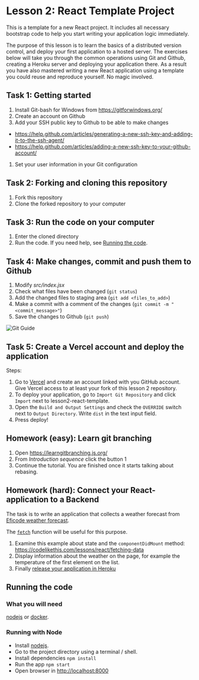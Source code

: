 # Lesson 2: React Template Project

This is a template for a new React project. It includes all necessary bootstrap code to help you start writing your application logic immediately.

The purpose of this lesson is to learn the basics of a distributed version control, and deploy your first application to a hosted server. The exercises below will take you through the common operations using Git and Github, creating a Heroku server and deploying your application there. As a result you have also mastered writing a new React application using a template you could reuse and reproduce yourself. No magic involved.


## Task 1: Getting started

1. Install Git-bash for Windows from https://gitforwindows.org/
1. Create an account on Github
1. Add your SSH public key to Github to be able to make changes 
  - https://help.github.com/articles/generating-a-new-ssh-key-and-adding-it-to-the-ssh-agent/
  - https://help.github.com/articles/adding-a-new-ssh-key-to-your-github-account/
1. Set your user information in your Git configuration

## Task 2: Forking and cloning this repository 

1. Fork this repository
1. Clone the forked repository to your computer

## Task 3: Run the code on your computer

1. Enter the cloned directory
1. Run the code. If you need help, see [Running the code](#running-the-code).

## Task 4: Make changes, commit and push them to Github

1. Modify *src/index.jsx*
1. Check what files have been changed (`git status`)
1. Add the changed files to staging area (`git add <files_to_add>`)
1. Make a commit with a comment of the changes (`git commit -m "<commit_message>"`)
1. Save the changes to Github (`git push`)

![Git Guide](git-guide.png)

## Task 5: Create a Vercel account and deploy the application

Steps:

1. Go to [Vercel](https://vercel.com) and create an account linked with you GitHub account. Give Vercel access to at least your fork of this lesson 2 repository.
1. To deploy your application, go to `Import Git Repository` and click `Import` next to lesson2-react-template.
1. Open the `Build and Output Settings` and check the `OVERRIDE` switch next to `Output Directory`. Write `dist` in the text input field.
1. Press deploy!

## Homework (easy): Learn git branching

1. Open https://learngitbranching.js.org/
1. From _Introduction sequence_ click the button 1
1. Continue the tutorial. You are finished once it starts talking about rebasing.

## Homework (hard): Connect your React-application to a Backend

The task is to write an application that collects a weather forecast from [Eficode weather forecast](https://weatherapp.eficode.fi/api/forecast).

The [`fetch`](https://developer.mozilla.org/en-US/docs/Web/API/Fetch_API/Using_Fetch) function will be useful for this purpose.

1. Examine this example about state and the `componentDidMount` method: https://codelikethis.com/lessons/react/fetching-data
1. Display information about the weather on the page, for example the temperature of the first element on the list.
1. Finally [release your application in Heroku](#running-this-lesson-in-heroku)

## Running the code

### What you will need

[nodejs](https://nodejs.org/en/download/package-manager/) or [docker](https://docs.docker.com/install/).

### Running with Node

* Install [nodejs](https://nodejs.org/en/download/package-manager/).
* Go to the project directory using a terminal / shell.
* Install dependencies `npm install`
* Run the app `npm start`
* Open browser in [http://localhost:8000](http://localhost:8000)
